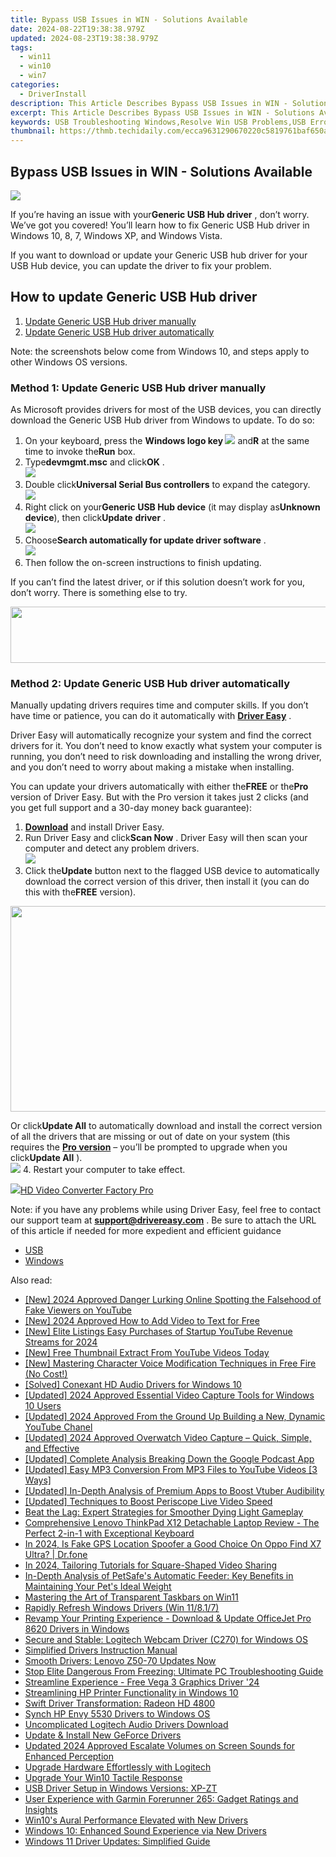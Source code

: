 ```yaml
---
title: Bypass USB Issues in WIN - Solutions Available
date: 2024-08-22T19:38:38.979Z
updated: 2024-08-23T19:38:38.979Z
tags:
  - win11
  - win10
  - win7
categories:
  - DriverInstall
description: This Article Describes Bypass USB Issues in WIN - Solutions Available
excerpt: This Article Describes Bypass USB Issues in WIN - Solutions Available
keywords: USB Troubleshooting Windows,Resolve Win USB Problems,USB Error Fixes WIN10,Unblocking USB in PCs,USB Driver Fixes for WIN,Win USB Recognition Troubleshooting,Successful WIN Solutions for USB Failures
thumbnail: https://thmb.techidaily.com/ecca9631290670220c5819761baf650aa5dd08f70276ed62c1ed9a3790d42498.jpg
---
```


## Bypass USB Issues in WIN - Solutions Available

![](https://images.drivereasy.com/wp-content/uploads/2018/09/img_5bab56796adf6.png)

 If you’re having an issue with your**Generic USB Hub driver** , don’t worry. We’ve got you covered! You’ll learn how to fix Generic USB Hub driver in Windows 10, 8, 7, Windows XP, and Windows Vista.

 If you want to download or update your Generic USB hub driver for your USB Hub device, you can update the driver to fix your problem.

## How to update Generic USB Hub driver

1. [Update Generic USB Hub driver manually](#M1)
2. [Update Generic USB Hub driver automatically](#M2)

 Note: the screenshots below come from Windows 10, and steps apply to other Windows OS versions.

### Method 1: Update Generic USB Hub driver manually

 As Microsoft provides drivers for most of the USB devices, you can directly download the Generic USB Hub driver from Windows to update. To do so:

1. On your keyboard, press the **Windows logo key ![](https://images.drivereasy.com/wp-content/uploads/2018/04/img_5ae0331bc08e4.png)**  and**R** at the same time to invoke the**Run** box.
2. Type**devmgmt.msc** and click**OK** .  
![](https://images.drivereasy.com/wp-content/uploads/2018/09/img_5bab5b059bcd1.jpg)
3. Double click**Universal Serial Bus controllers** to expand the category.  
![](https://images.drivereasy.com/wp-content/uploads/2018/09/img_5bab5b36224ee.jpg)
4. Right click on your**Generic USB Hub device** (it may display as**Unknown device**), then click**Update** **driver** .  
![](https://images.drivereasy.com/wp-content/uploads/2018/09/img_5bab5b77e675e.jpg)
5. Choose**Search automatically for update driver software** .  
![](https://images.drivereasy.com/wp-content/uploads/2018/09/img_5bab5ba7614b9.jpg)
6. Then follow the on-screen instructions to finish updating.

 If you can’t find the latest driver, or if this solution doesn’t work for you, don’t worry. There is something else to try.

<!-- affiliate ads begin -->
<a href="https://united.elfm.net/c/5597632/517826/4704" target="_top" id="517826"><img src="//a.impactradius-go.com/display-ad/4704-517826" border="0" alt="" width="728" height="90"/></a><img height="0" width="0" src="https://united.elfm.net/i/5597632/517826/4704" style="position:absolute;visibility:hidden;" border="0" />
<!-- affiliate ads end -->
###  Method 2: Update Generic USB Hub driver automatically

 Manually updating drivers requires time and computer skills. If you don’t have time or patience, you can do it automatically with **[Driver Easy](https://tools.techidaily.com/drivereasy/download/)**  .

 Driver Easy will automatically recognize your system and find the correct drivers for it. You don’t need to know exactly what system your computer is running, you don’t need to risk downloading and installing the wrong driver, and you don’t need to worry about making a mistake when installing.

 You can update your drivers automatically with either the**FREE** or the**Pro** version of Driver Easy. But with the Pro version it takes just 2 clicks (and you get full support and a 30-day money back guarantee):

1. **[Download](https://tools.techidaily.com/drivereasy/download/)**  and install Driver Easy.
2. Run Driver Easy and click**Scan Now** . Driver Easy will then scan your computer and detect any problem drivers.  
![](https://images.drivereasy.com/wp-content/uploads/2018/09/img_5bab5be1edc38.jpg)
3. Click the**Update** button next to the flagged USB device to automatically download the correct version of this driver, then install it (you can do this with the**FREE** version).  
<!-- affiliate ads begin -->
<a href="https://ursime.pxf.io/c/5597632/2092236/16384" target="_top" id="2092236"><img src="//a.impactradius-go.com/display-ad/16384-2092236" border="0" alt="" width="1920" height="329"/></a><img height="0" width="0" src="https://imp.pxf.io/i/5597632/2092236/16384" style="position:absolute;visibility:hidden;" border="0" />
<!-- affiliate ads end -->

 Or click**Update All** to automatically download and install the correct version of all the drivers that are missing or out of date on your system (this requires the **[Pro version](https://tools.techidaily.com/drivereasy/download/)**  – you’ll be prompted to upgrade when you click**Update All** ).  
![](https://images.drivereasy.com/wp-content/uploads/2018/09/img_5bab5ca897c59.jpg)
4. Restart your computer to take effect.
<!-- affiliate ads begin -->
<a href="https://secure.2checkout.com/order/checkout.php?PRODS=4537546&QTY=1&AFFILIATE=108875&CART=1"><img src="https://secure.avangate.com/images/merchant/4b0a0290ad7df100b77e86839989a75e/products/7_copy_2_2_hdpro.png" border="0">HD Video Converter Factory Pro</a>
<!-- affiliate ads end -->

 Note: if you have any problems while using Driver Easy, feel free to contact our support team at **[support@drivereasy.com](mailto:support@drivereasy.com)**  . Be sure to attach the URL of this article if needed for more expedient and efficient guidance

* [USB](https://store.drivereasy.com/order/cart.php?PRODS=4731822&QTY=1&AFFILIATE=108875)
* [Windows](https://tools.techidaily.com/drivereasy/download/)

<ins class="adsbygoogle"
     style="display:block"
     data-ad-format="autorelaxed"
     data-ad-client="ca-pub-7571918770474297"
     data-ad-slot="1223367746"></ins>



<ins class="adsbygoogle"
     style="display:block"
     data-ad-client="ca-pub-7571918770474297"
     data-ad-slot="8358498916"
     data-ad-format="auto"
     data-full-width-responsive="true"></ins>





<span class="atpl-alsoreadstyle">Also read:</span>
<div><ul>
<li><a href="https://facebook-video-share.techidaily.com/new-2024-approved-danger-lurking-online-spotting-the-falsehood-of-fake-viewers-on-youtube/"><u>[New] 2024 Approved  Danger Lurking Online  Spotting the Falsehood of Fake Viewers on YouTube</u></a></li>
<li><a href="https://youtube-lab.techidaily.com/024-approved-how-to-add-video-to-text-for-free/"><u>[New] 2024 Approved  How to Add Video to Text for Free</u></a></li>
<li><a href="https://youtube-zero.techidaily.com/lite-listings-easy-purchases-of-startup-youtube-revenue-streams-for-2024/"><u>[New] Elite Listings  Easy Purchases of Startup YouTube Revenue Streams for 2024</u></a></li>
<li><a href="https://youtube-webster.techidaily.com/24566957-new-free-thumbnail-extract-from-youtube-videos-today/"><u>[New] Free Thumbnail Extract From YouTube Videos Today</u></a></li>
<li><a href="https://fox-helps.techidaily.com/new-mastering-character-voice-modification-techniques-in-free-fire-no-cost/"><u>[New] Mastering Character Voice Modification Techniques in Free Fire (No Cost!)</u></a></li>
<li><a href="https://driver-install.techidaily.com/solved-conexant-hd-audio-drivers-for-windows-10/"><u>[Solved] Conexant HD Audio Drivers for Windows 10</u></a></li>
<li><a href="https://visual-screen-recording.techidaily.com/updated-2024-approved-essential-video-capture-tools-for-windows-10-users/"><u>[Updated] 2024 Approved  Essential Video Capture Tools for Windows 10 Users</u></a></li>
<li><a href="https://eaxpv-info.techidaily.com/updated-2024-approved-from-the-ground-up-building-a-new-dynamic-youtube-chanel/"><u>[Updated] 2024 Approved  From the Ground Up  Building a New, Dynamic YouTube Chanel</u></a></li>
<li><a href="https://video-screen-grab.techidaily.com/updated-2024-approved-overwatch-video-capture-quick-simple-and-effective/"><u>[Updated] 2024 Approved  Overwatch Video Capture – Quick, Simple, and Effective</u></a></li>
<li><a href="https://extra-information.techidaily.com/updated-complete-analysis-breaking-down-the-google-podcast-app/"><u>[Updated] Complete Analysis  Breaking Down the Google Podcast App</u></a></li>
<li><a href="https://youtube-videos.techidaily.com/updated-easy-mp3-conversion-from-mp3-files-to-youtube-videos-3-ways/"><u>[Updated] Easy MP3 Conversion  From MP3 Files to YouTube Videos [3 Ways]</u></a></li>
<li><a href="https://some-techniques.techidaily.com/updated-in-depth-analysis-of-premium-apps-to-boost-vtuber-audibility/"><u>[Updated] In-Depth Analysis of Premium Apps to Boost Vtuber Audibility</u></a></li>
<li><a href="https://some-guidance.techidaily.com/updated-techniques-to-boost-periscope-live-video-speed/"><u>[Updated] Techniques to Boost Periscope Live Video Speed</u></a></li>
<li><a href="https://win-blog.techidaily.com/beat-the-lag-expert-strategies-for-smoother-dying-light-gameplay/"><u>Beat the Lag: Expert Strategies for Smoother Dying Light Gameplay</u></a></li>
<li><a href="https://buynow-info.techidaily.com/comprehensive-lenovo-thinkpad-x12-detachable-laptop-review-the-perfect-2-in-1-with-exceptional-keyboard/"><u>Comprehensive Lenovo ThinkPad X12 Detachable Laptop Review - The Perfect 2-in-1 with Exceptional Keyboard</u></a></li>
<li><a href="https://phone-solutions.techidaily.com/in-2024-is-fake-gps-location-spoofer-a-good-choice-on-oppo-find-x7-ultra-drfone-by-drfone-virtual-android/"><u>In 2024, Is Fake GPS Location Spoofer a Good Choice On Oppo Find X7 Ultra? | Dr.fone</u></a></li>
<li><a href="https://facebook-video-files.techidaily.com/in-2024-tailoring-tutorials-for-square-shaped-video-sharing/"><u>In 2024, Tailoring Tutorials for Square-Shaped Video Sharing</u></a></li>
<li><a href="https://driver-install.techidaily.com/in-depth-analysis-of-petsafes-automatic-feeder-key-benefits-in-maintaining-your-pets-ideal-weight/"><u>In-Depth Analysis of PetSafe's Automatic Feeder: Key Benefits in Maintaining Your Pet's Ideal Weight</u></a></li>
<li><a href="https://win11-tips.techidaily.com/mastering-the-art-of-transparent-taskbars-on-win11/"><u>Mastering the Art of Transparent Taskbars on Win11</u></a></li>
<li><a href="https://driver-install.techidaily.com/rapidly-refresh-windows-drivers-win-11817/"><u>Rapidly Refresh Windows Drivers (Win 11/8.1/7)</u></a></li>
<li><a href="https://driver-install.techidaily.com/revamp-your-printing-experience-download-and-update-officejet-pro-8620-drivers-in-windows/"><u>Revamp Your Printing Experience - Download & Update OfficeJet Pro 8620 Drivers in Windows</u></a></li>
<li><a href="https://driver-install.techidaily.com/secure-and-stable-logitech-webcam-driver-c270-for-windows-os/"><u>Secure and Stable: Logitech Webcam Driver (C270) for Windows OS</u></a></li>
<li><a href="https://driver-install.techidaily.com/simplified-drivers-instruction-manual/"><u>Simplified Drivers Instruction Manual</u></a></li>
<li><a href="https://driver-install.techidaily.com/smooth-drivers-lenovo-z50-70-updates-now/"><u>Smooth Drivers: Lenovo Z50-70 Updates Now</u></a></li>
<li><a href="https://driver-install.techidaily.com/stop-elite-dangerous-from-freezing-ultimate-pc-troubleshooting-guide/"><u>Stop Elite Dangerous From Freezing: Ultimate PC Troubleshooting Guide</u></a></li>
<li><a href="https://driver-install.techidaily.com/streamline-experience-free-vega-3-graphics-driver-24/"><u>Streamline Experience - Free Vega 3 Graphics Driver '24</u></a></li>
<li><a href="https://driver-install.techidaily.com/streamlining-hp-printer-functionality-in-windows-10/"><u>Streamlining HP Printer Functionality in Windows 10</u></a></li>
<li><a href="https://driver-install.techidaily.com/swift-driver-transformation-radeon-hd-4800/"><u>Swift Driver Transformation: Radeon HD 4800</u></a></li>
<li><a href="https://driver-install.techidaily.com/synch-hp-envy-5530-drivers-to-windows-os/"><u>Synch HP Envy 5530 Drivers to Windows OS</u></a></li>
<li><a href="https://driver-install.techidaily.com/uncomplicated-logitech-audio-drivers-download/"><u>Uncomplicated Logitech Audio Drivers Download</u></a></li>
<li><a href="https://driver-install.techidaily.com/update-and-install-new-geforce-drivers/"><u>Update & Install New GeForce Drivers</u></a></li>
<li><a href="https://audio-editing.techidaily.com/updated-2024-approved-escalate-volumes-on-screen-sounds-for-enhanced-perception/"><u>Updated 2024 Approved Escalate Volumes on Screen Sounds for Enhanced Perception</u></a></li>
<li><a href="https://driver-install.techidaily.com/upgrade-hardware-effortlessly-with-logitech/"><u>Upgrade Hardware Effortlessly with Logitech</u></a></li>
<li><a href="https://driver-install.techidaily.com/upgrade-your-win10-tactile-response/"><u>Upgrade Your Win10 Tactile Response</u></a></li>
<li><a href="https://driver-install.techidaily.com/usb-driver-setup-in-windows-versions-xp-zt/"><u>USB Driver Setup in Windows Versions: XP-ZT</u></a></li>
<li><a href="https://buynow-help.techidaily.com/user-experience-with-garmin-forerunner-265-gadget-ratings-and-insights/"><u>User Experience with Garmin Forerunner 265: Gadget Ratings and Insights</u></a></li>
<li><a href="https://driver-install.techidaily.com/win10s-aural-performance-elevated-with-new-drivers/"><u>Win10's Aural Performance Elevated with New Drivers</u></a></li>
<li><a href="https://driver-install.techidaily.com/windows-10-enhanced-sound-experience-via-new-drivers/"><u>Windows 10: Enhanced Sound Experience via New Drivers</u></a></li>
<li><a href="https://driver-install.techidaily.com/windows-11-driver-updates-simplified-guide/"><u>Windows 11 Driver Updates: Simplified Guide</u></a></li>
</ul></div>
